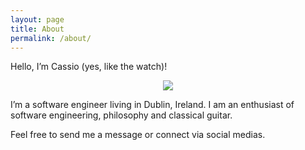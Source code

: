 ```yaml
---
layout: page
title: About
permalink: /about/
---
```

Hello, I’m Cassio (yes, like the watch)!

<p align="center">
    <img class="border-radius:50%; width: 50px; height: 50px;" src="{{site.baseurl}}/assets/cassio-green.jpg">
</p>

I’m a software engineer living in Dublin, Ireland. I am an enthusiast of software engineering, philosophy and classical guitar.

Feel free to send me a message or connect via social medias.